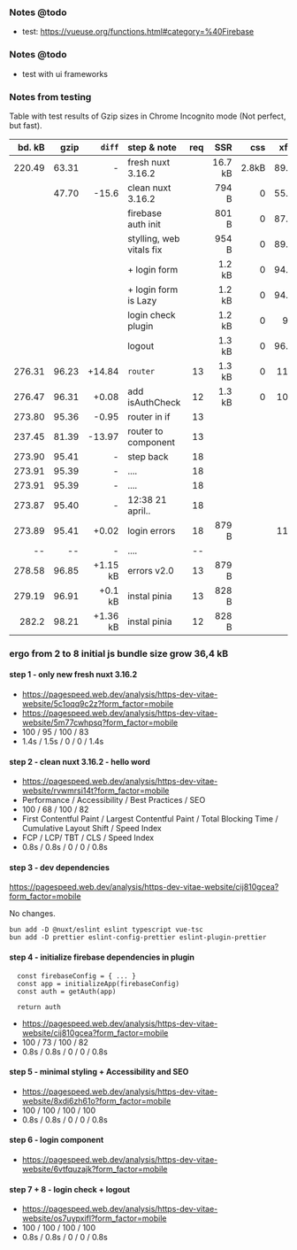 ### Notes @todo

- test: https://vueuse.org/functions.html#category=%40Firebase

### Notes @todo

- test with ui frameworks

### Notes from testing

Table with test results of Gzip sizes in Chrome Incognito mode (Not perfect, but fast).

| bd. kB |  gzip |   `diff` | step & note              | req |     SSR |   css | xfr. | res. |
| -----: | ----: | -------: | :----------------------- | --: | ------: | ----: | ---: | ---: |
| 220.49 | 63.31 |        - | fresh nuxt 3.16.2        |     | 16.7 kB | 2.8kB | 89.8 |  400 |
|        | 47.70 |    -15.6 | clean nuxt 3.16.2        |     |   794 B |     0 | 55.9 |  130 |
|        |       |          | firebase auth init       |     |   801 B |     0 | 87.6 |  285 |
|        |       |          | stylling, web vitals fix |     |   954 B |     0 | 89.4 |  296 |
|        |       |          | + login form             |     |  1.2 kB |     0 | 94.3 |  315 |
|        |       |          | + login form is Lazy     |     |  1.2 kB |     0 | 94.9 |  315 |
|        |       |          | login check plugin       |     |  1.2 kB |     0 |   96 |  316 |
|        |       |          | logout                   |     |  1.3 kB |     0 | 96.9 |  317 |
| 276.31 | 96.23 |   +14.84 | `router`                 |  13 |  1.3 kB |     0 |  110 |  296 |
| 276.47 | 96.31 |    +0.08 | add isAuthCheck          |  12 |  1.3 kB |     0 |  109 |  296 |
| 273.80 | 95.36 |    -0.95 | router in if             |  13 |         |       |      |      |
| 237.45 | 81.39 |   -13.97 | router to component      |  13 |         |       |      |      |
| 273.90 | 95.41 |        - | step back                |  18 |         |       |      |      |
| 273.91 | 95.39 |        - | ....                     |  18 |         |       |      |      |
| 273.91 | 95.39 |        - | ....                     |  18 |         |       |      |      |
| 273.87 | 95.40 |        - | 12:38 21 april..         |  18 |         |       |      |      |
| 273.89 | 95.41 |    +0.02 | login errors             |  18 |   879 B |       |  116 |  299 |
|     -- |    -- |        - | ....                     |  -- |         |       |      |      |
| 278.58 | 96.85 | +1.15 kB | errors v2.0              |  13 |   879 B |       |      |      |
| 279.19 | 96.91 |  +0.1 kB | instal pinia             |  13 |   828 B |       |      |      |
|  282.2 | 98.21 | +1.36 kB | instal pinia             |  12 |   828 B |       |      |      |

### ergo from 2 to 8 initial js bundle size grow 36,4 kB

#### step 1 - only new fresh nuxt 3.16.2

- https://pagespeed.web.dev/analysis/https-dev-vitae-website/5c1oqq9c2z?form_factor=mobile
- https://pagespeed.web.dev/analysis/https-dev-vitae-website/5m77cwhpsq?form_factor=mobile
- 100 / 95 / 100 / 83
- 1.4s / 1.5s / 0 / 0 / 1.4s

#### step 2 - clean nuxt 3.16.2 - hello word

- https://pagespeed.web.dev/analysis/https-dev-vitae-website/rvwmrsi14t?form_factor=mobile
- Performance / Accessibility / Best Practices / SEO
- 100 / 68 / 100 / 82
- First Contentful Paint / Largest Contentful Paint / Total Blocking Time / Cumulative Layout Shift / Speed Index
- FCP / LCP/ TBT / CLS / Speed Index
- 0.8s / 0.8s / 0 / 0 / 0.8s

#### step 3 - dev dependencies

https://pagespeed.web.dev/analysis/https-dev-vitae-website/cij810gcea?form_factor=mobile

No changes.

```
bun add -D @nuxt/eslint eslint typescript vue-tsc
bun add -D prettier eslint-config-prettier eslint-plugin-prettier
```

#### step 4 - initialize firebase dependencies in plugin

```
  const firebaseConfig = { ... }
  const app = initializeApp(firebaseConfig)
  const auth = getAuth(app)

  return auth
```

- https://pagespeed.web.dev/analysis/https-dev-vitae-website/cij810gcea?form_factor=mobile
- 100 / 73 / 100 / 82
- 0.8s / 0.8s / 0 / 0 / 0.8s

#### step 5 - minimal styling + Accessibility and SEO

- https://pagespeed.web.dev/analysis/https-dev-vitae-website/8xdi6zh61o?form_factor=mobile
- 100 / 100 / 100 / 100
- 0.8s / 0.8s / 0 / 0 / 0.8s

#### step 6 - login component

- https://pagespeed.web.dev/analysis/https-dev-vitae-website/6vtfquzajk?form_factor=mobile

#### step 7 + 8 - login check + logout

- https://pagespeed.web.dev/analysis/https-dev-vitae-website/os7uypxifl?form_factor=mobile
- 100 / 100 / 100 / 100
- 0.8s / 0.8s / 0 / 0 / 0.8s
